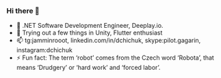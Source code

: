 ### Hi there 👋

- 🔭 .NET Software Development Engineer, Deeplay.io.
- 🌱 Trying out a few things in Unity, Flutter enthusiast
- 📫 tg:jamminrooot, linkedin.com/in/dchichuk, skype:pilot.gagarin, instagram:dchichuk
- ⚡ Fun fact: The term ‘robot’ comes from the Czech word ‘Robota’, that means ‘Drudgery’ or ‘hard work’ and ‘forced labor’.
